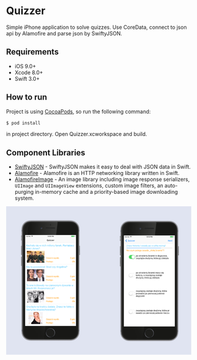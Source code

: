 # Quizzer
Simple iPhone application to solve quizzes. Use CoreData, connect to json api by Alamofire and parse json by SwiftyJSON.

## Requirements

- iOS 9.0+ 
- Xcode 8.0+
- Swift 3.0+

## How to run
Project is using [CocoaPods](https://guides.cocoapods.org/using/getting-started.html#toc_3), so run the following command:

```bash
$ pod install
```
in project directory. 
Open Quizzer.xcworkspace and build.
## Component Libraries
- [SwiftyJSON](https://github.com/SwiftyJSON/SwiftyJSON) - SwiftyJSON makes it easy to deal with JSON data in Swift.
- [Alamofire](https://github.com/Alamofire/Alamofire) - Alamofire is an HTTP networking library written in Swift.
- [AlamofireImage](https://github.com/Alamofire/AlamofireImage) - An image library including image response serializers, `UIImage` and `UIImageView` extensions, custom image filters, an auto-purging in-memory cache and a priority-based image downloading system.

![Quizzer](Screenshot/QuizzerMain.png?raw=true)